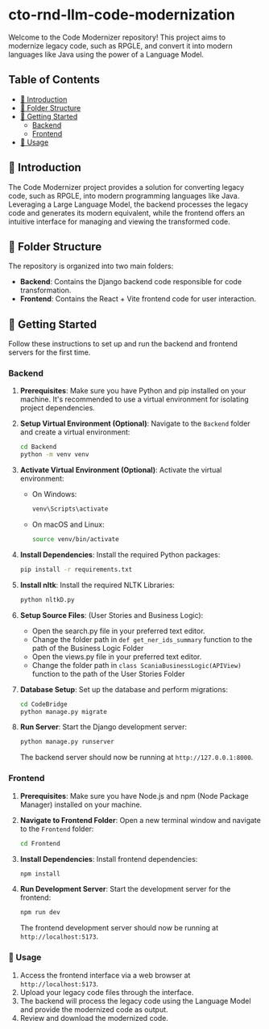 # cto-rnd-llm-code-modernization
Welcome to the Code Modernizer repository! This project aims to modernize legacy code, such as RPGLE, and convert it into modern languages like Java using the power of a Language Model.
## Table of Contents

- [📜 Introduction](#introduction)
- [📂 Folder Structure](#folder-structure)
- [🚀 Getting Started](#getting-started)
  - [Backend](#backend)
  - [Frontend](#frontend)
- [🔧 Usage](#usage)
## 📜 Introduction

The Code Modernizer project provides a solution for converting legacy code, such as RPGLE, into modern programming languages like Java. Leveraging a Large Language Model, the backend processes the legacy code and generates its modern equivalent, while the frontend offers an intuitive interface for managing and viewing the transformed code.

## 📂 Folder Structure

The repository is organized into two main folders:

- **Backend**: Contains the Django backend code responsible for code transformation.
- **Frontend**: Contains the React + Vite frontend code for user interaction.


## 🚀 Getting Started

Follow these instructions to set up and run the backend and frontend servers for the first time.

### Backend

1. **Prerequisites**: Make sure you have Python and pip installed on your machine. It's recommended to use a virtual environment for isolating project dependencies.

2. **Setup Virtual Environment (Optional)**: Navigate to the `Backend` folder and create a virtual environment:

   ```bash
   cd Backend
   python -m venv venv
   ```

3. **Activate Virtual Environment (Optional)**: Activate the virtual environment:

   - On Windows:

     ```bash
     venv\Scripts\activate
     ```

   - On macOS and Linux:

     ```bash
     source venv/bin/activate
     ```

4. **Install Dependencies**: Install the required Python packages:

   ```bash
   pip install -r requirements.txt
   ```

5. **Install nltk**: Install the required NLTK Libraries:

   ```bash
   python nltkD.py
   ```
6. **Setup Source Files**: (User Stories and Business Logic):
   * Open the search.py file in your preferred text editor.
   * Change the folder path in ```def get_ner_ids_summary``` function to the path of the Business Logic Folder
   * Open the views.py file in your preferred text editor.
   * Change the folder path in ```class ScaniaBusinessLogic(APIView)``` function to the path of the User Stories Folder
7. **Database Setup**: Set up the database and perform migrations:

   ```bash
   cd CodeBridge
   python manage.py migrate
   ```

8. **Run Server**: Start the Django development server:

   ```bash
   python manage.py runserver
   ```

   The backend server should now be running at `http://127.0.0.1:8000`.

### Frontend

1. **Prerequisites**: Make sure you have Node.js and npm (Node Package Manager) installed on your machine.

2. **Navigate to Frontend Folder**: Open a new terminal window and navigate to the `Frontend` folder:

   ```bash
   cd Frontend
   ```

3. **Install Dependencies**: Install frontend dependencies:

   ```bash
   npm install
   ```

4. **Run Development Server**: Start the development server for the frontend:

   ```bash
   npm run dev
   ```

   The frontend development server should now be running at `http://localhost:5173`.


### 🔧 Usage
1.  Access the frontend interface via a web browser at `http://localhost:5173`. 
2.  Upload your legacy code files through the interface.
3.  The backend will process the legacy code using the Language Model and provide the modernized code as output.
4.  Review and download the modernized code.